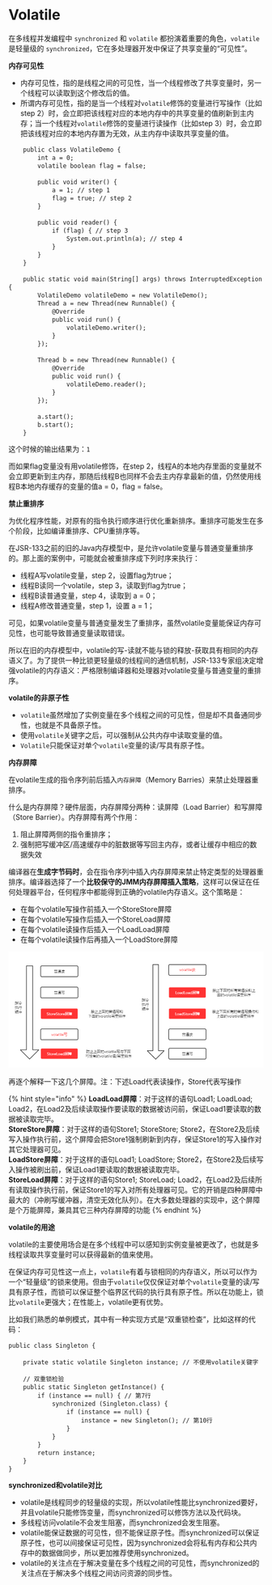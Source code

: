 # Volatile

在多线程并发编程中 `synchronized` 和 `volatile` 都扮演着重要的角色，`volatile` 是轻量级的 `synchronized`，它在多处理器开发中保证了共享变量的“可见性”。

**内存可见性**

* 内存可见性，指的是线程之间的可见性，当一个线程修改了共享变量时，另一个线程可以读取到这个修改后的值。
* 所谓内存可见性，指的是当一个线程对`volatile`修饰的变量进行写操作（比如step 2）时，会立即把该线程对应的本地内存中的共享变量的值刷新到主内存；当一个线程对`volatile`修饰的变量进行读操作（比如step 3）时，会立即把该线程对应的本地内存置为无效，从主内存中读取共享变量的值。

```
    public class VolatileDemo {
        int a = 0;
        volatile boolean flag = false;

        public void writer() {
            a = 1; // step 1
            flag = true; // step 2
        }

        public void reader() {
            if (flag) { // step 3
                System.out.println(a); // step 4
            }
        }
    }

    public static void main(String[] args) throws InterruptedException {
        VolatileDemo volatileDemo = new VolatileDemo();
        Thread a = new Thread(new Runnable() {
            @Override
            public void run() {
                volatileDemo.writer();
            }
        });

        Thread b = new Thread(new Runnable() {
            @Override
            public void run() {
                volatileDemo.reader();
            }
        });

        a.start();
        b.start();
    }
```

这个时候的输出结果为：`1`

而如果flag变量没有用volatile修饰，在step 2，线程A的本地内存里面的变量就不会立即更新到主内存，那随后线程B也同样不会去主内存拿最新的值，仍然使用线程B本地内存缓存的变量的值a = 0，flag = false。

**禁止重排序**

为优化程序性能，对原有的指令执行顺序进行优化重新排序。重排序可能发生在多个阶段，比如编译重排序、CPU重排序等。

在JSR-133之前的旧的Java内存模型中，是允许volatile变量与普通变量重排序的。那上面的案例中，可能就会被重排序成下列时序来执行：

* 线程A写volatile变量，step 2，设置flag为true；
* 线程B读同一个volatile，step 3，读取到flag为true；
* 线程B读普通变量，step 4，读取到 a = 0；
* 线程A修改普通变量，step 1，设置 a = 1；

可见，如果volatile变量与普通变量发生了重排序，虽然volatile变量能保证内存可见性，也可能导致普通变量读取错误。

所以在旧的内存模型中，volatile的写-读就不能与锁的释放-获取具有相同的内存语义了。为了提供一种比锁更轻量级的线程间的通信机制，JSR-133专家组决定增强volatile的内存语义：严格限制编译器和处理器对volatile变量与普通变量的重排序。

**volatile的非原子性**

* `volatile`虽然增加了实例变量在多个线程之间的可见性，但是却不具备通同步性，也就是不具备原子性。
* 使用`volatile`关键字之后，可以强制从公共内存中读取变量的值。
* `Volatile`只能保证对单个`volatile`变量的读/写具有原子性。

**内存屏障**

在volatile生成的指令序列前后插入`内存屏障`（Memory Barries）来禁止处理器重排序。

什么是内存屏障？硬件层面，内存屏障分两种：读屏障（Load Barrier）和写屏障（Store Barrier）。内存屏障有两个作用：

1. 阻止屏障两侧的指令重排序；
2. 强制把写缓冲区/高速缓存中的脏数据等写回主内存，或者让缓存中相应的数据失效

编译器在**生成字节码时**，会在指令序列中插入内存屏障来禁止特定类型的处理器重排序。编译器选择了一个**比较保守的JMM内存屏障插入策略**，这样可以保证在任何处理器平台，任何程序中都能得到正确的volatile内存语义。这个策略是：

* 在每个volatile写操作前插入一个StoreStore屏障
* 在每个volatile写操作后插入一个StoreLoad屏障
* 在每个volatile读操作后插入一个LoadLoad屏障
* 在每个volatile读操作后再插入一个LoadStore屏障

![](<../.gitbook/assets/image (1).png>)

再逐个解释一下这几个屏障。注：下述Load代表读操作，Store代表写操作

{% hint style="info" %}
**LoadLoad屏障**：对于这样的语句Load1; LoadLoad; Load2，在Load2及后续读取操作要读取的数据被访问前，保证Load1要读取的数据被读取完毕。\
**StoreStore屏障**：对于这样的语句Store1; StoreStore; Store2，在Store2及后续写入操作执行前，这个屏障会把Store1强制刷新到内存，保证Store1的写入操作对其它处理器可见。\
**LoadStore屏障**：对于这样的语句Load1; LoadStore; Store2，在Store2及后续写入操作被刷出前，保证Load1要读取的数据被读取完毕。\
**StoreLoad屏障**：对于这样的语句Store1; StoreLoad; Load2，在Load2及后续所有读取操作执行前，保证Store1的写入对所有处理器可见。它的开销是四种屏障中最大的（冲刷写缓冲器，清空无效化队列）。在大多数处理器的实现中，这个屏障是个万能屏障，兼具其它三种内存屏障的功能
{% endhint %}

**volatile的用途**

volatile的主要使用场合是在多个线程中可以感知到实例变量被更改了，也就是多线程读取共享变量时可以获得最新的值来使用。

在保证内存可见性这一点上，`volatile`有着与锁相同的内存语义，所以可以作为一个“轻量级”的锁来使用。但由于`volatile`仅仅保证对单个`volatile`变量的读/写具有原子性，而锁可以保证整个临界区代码的执行具有原子性。所以在功能上，锁比`volatile`更强大；在性能上，volatile更有优势。

比如我们熟悉的单例模式，其中有一种实现方式是“双重锁检查”，比如这样的代码：

```
public class Singleton {

    private static volatile Singleton instance; // 不使用volatile关键字

    // 双重锁检验
    public static Singleton getInstance() {
        if (instance == null) { // 第7行
            synchronized (Singleton.class) {
                if (instance == null) {
                    instance = new Singleton(); // 第10行
                }
            }
        }
        return instance;
    }
}
```

**synchronized和volatile对比**

* volatile是线程同步的轻量级的实现，所以volatile性能比synchronized要好，并且volatile只能修饰变量，而synchronized可以修饰方法以及代码块。
* 多线程访问volatile不会发生阻塞，而synchronized会发生阻塞。
* volatile能保证数据的可见性，但不能保证原子性。而synchronized可以保证原子性，也可以间接保证可见性，因为synchronized会将私有内存和公共内存中的数据做同步，所以更加推荐使用synchronized。
* volatile的关注点在于解决变量在多个线程之间的可见性，而synchronized的关注点在于解决多个线程之间访问资源的同步性。
